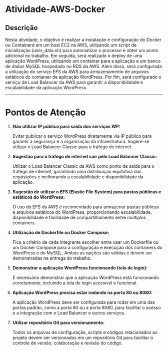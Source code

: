 # Atividade-AWS-Docker

## Descrição 

Nesta atividade, o objetivo é realizar a instalação e configuração do Docker ou Containerd em um host EC2 na AWS, utilizando um script de inicialização (user_data.sh) para automatizar o processo e obter um ponto adicional no trabalho. Em seguida, será realizado o deploy de uma aplicação WordPress, utilizando um container para a aplicação e um banco de dados MySQL hospedado no RDS da AWS. Além disso, será configurada a utilização do serviço EFS da AWS para armazenamento de arquivos estáticos do container de aplicação WordPress. Por fim, será configurado o serviço de Load Balancer da AWS para garantir a disponibilidade e escalabilidade da aplicação WordPress.

- - - 

# Pontos de Atenção

1. **Não utilizar IP público para saída dos serviços WP:**
   
   Evitar publicar o serviço WordPress diretamente via IP público para garantir a segurança e a organização da infraestrutura. Sugere-se utilizar o Load Balancer Classic para o tráfego de 
   internet.

3. **Sugestão para o tráfego de internet sair pelo Load Balancer Classic:**
   
   Utilizar o Load Balancer Classic da AWS como ponto de saída para o tráfego de internet, garantindo uma distribuição equitativa das requisições e melhorando a escalabilidade e disponibilidade 
   da aplicação.

4. **Sugestão de utilizar o EFS (Elastic File System) para pastas públicas e estáticos do WordPress:**
   
   O uso do EFS da AWS é recomendado para armazenar pastas públicas e arquivos estáticos do WordPress, proporcionando escalabilidade, disponibilidade e facilidade de compartilhamento entre 
   múltiplos containers.

5. **Utilização de Dockerfile ou Docker Compose:**
   
   Fica a critério de cada integrante escolher entre usar um Dockerfile ou um Docker Compose para a configuração e execução dos containers do WordPress e do MySQL. Ambas as opções são válidas e 
   devem ser demonstradas na entrega do trabalho.

6. **Demonstrar a aplicação WordPress funcionando (tela de login):**
   
   É necessário demonstrar que a aplicação WordPress está funcionando corretamente, incluindo a tela de login acessível e funcional.

7. **Aplicação WordPress precisa estar rodando na porta 80 ou 8080:**
    
   A aplicação WordPress deve ser configurada para rodar em uma das portas padrão, como a porta 80 ou a porta 8080, para facilitar o acesso e a integração com o Load Balancer e outros serviços.

8. **Utilizar repositório Git para versionamento:**
    
   Todos os arquivos de configuração, scripts e códigos relacionados ao projeto devem ser versionados em um repositório Git para facilitar o controle de versão, colaboração e revisão do código.


